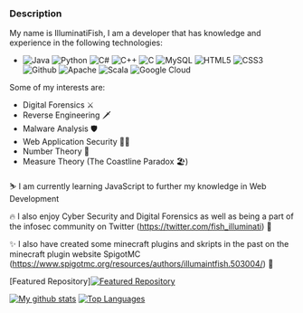 ### Description

My name is IlluminatiFish, I am a developer that has knowledge and experience in the following technologies:

  - ![Java](https://img.shields.io/badge/Java-informational?style=plastic&logo=java&logoColor=black&color=c2409f) ![Python](https://img.shields.io/badge/Python-informational?style=plastic&logo=python&logoColor=black&color=c2409f) ![C#](https://img.shields.io/badge/C%23-informational?style=plastic&logo=c-sharp&logoColor=black&color=c2409f) ![C++](https://img.shields.io/badge/C++-informational?style=plastic&logo=c%2B%2B&logoColor=black&color=c2409f) ![C](https://img.shields.io/badge/C-informational?style=plastic&logo=c&logoColor=black&color=c2409f) ![MySQL](https://img.shields.io/badge/MySQL-informational?style=plastic&logo=mysql&logoColor=black&color=c2409f) ![HTML5](https://img.shields.io/badge/HTML5-informational?style=plastic&logo=html5&logoColor=black&color=c2409f) ![CSS3](https://img.shields.io/badge/CSS3-informational?style=plastic&logo=CSS3&logoColor=black&color=c2409f) ![Github](https://img.shields.io/badge/Github-informational?style=plastic&logo=github&logoColor=black&color=c2409f) ![Apache](https://img.shields.io/badge/Apache-informational?style=plastic&logo=apache&logoColor=black&color=c2409f) ![Scala](https://img.shields.io/badge/Scala-informational?style=plastic&logo=scala&logoColor=black&color=c2409f) ![Google Cloud](https://img.shields.io/badge/Google%20Cloud-informational?style=plastic&logo=google-cloud&logoColor=black&color=c2409f) 
 
 Some of my interests are:
 
  - Digital Forensics ⚔️
  - Reverse Engineering 🗡️
  - Malware Analysis 🛡️
  - Web Application Security 🏴‍☠️
  - Number Theory 🧮
  - Measure Theory (The Coastline Paradox 🏖️)
 
⛷️ I am currently learning JavaScript to further my knowledge in Web Development

🔥 I also enjoy Cyber Security and Digital Forensics as well as being a part of the infosec community on Twitter (https://twitter.com/fish_illuminati) 🔌

✨ I also have created some minecraft plugins and skripts in the past on the minecraft plugin website SpigotMC (https://www.spigotmc.org/resources/authors/illumaintfish.503004/) 🔌

[Featured Repository][![Featured Repository](https://github-readme-stats.vercel.app/api/pin/?username=IlluminatiFish&repo=EmailAnalyzer)](https://github.com/IlluminatiFish/EmailAnalyzer)


[![My github stats](https://github-readme-stats.vercel.app/api?username=IlluminatiFish&show_icons=true&theme=radical)](https://twitter.com/fish_illuminati) 
[![Top Languages](https://github-readme-stats.vercel.app/api/top-langs/?username=IlluminatiFish&theme=radical)](https://twitter.com/fish_illuminati) 

